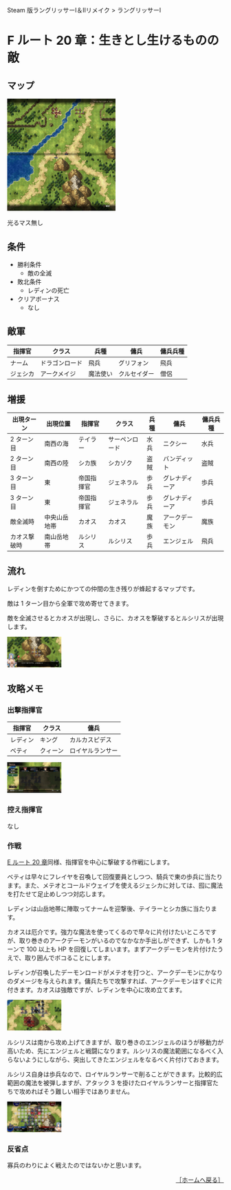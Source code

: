 Steam 版ラングリッサーⅠ＆Ⅱリメイク > ラングリッサーⅠ

# F ルート 20 章：生きとし生けるものの敵

## マップ

<div>
  <img src="../images/Chapter20F/Map20F.jpg" width="50%">
</div>

光るマス無し

## 条件

- 勝利条件
    - 敵の全滅
- 敗北条件
    - レディンの死亡
- クリアボーナス
    - なし

## 敵軍

|指揮官|クラス|兵種|傭兵|傭兵兵種|
|---|---|---|---|---|
|ナーム|ドラゴンロード|飛兵|グリフォン|飛兵|
|ジェシカ|アークメイジ|魔法使い|クルセイダー|僧侶|

## 増援

|出現ターン|出現位置|指揮官|クラス|兵種|傭兵|傭兵兵種|
|---|---|---|---|---|---|---|
|2 ターン目|南西の海|テイラー|サーペンロード|水兵|ニクシー|水兵|
|2 ターン目|南西の陸|シカ族|シカゾク|盗賊|バンディット|盗賊|
|3 ターン目|東|帝国指揮官|ジェネラル|歩兵|グレナディーア|歩兵|
|3 ターン目|東|帝国指揮官|ジェネラル|歩兵|グレナディーア|歩兵|
|敵全滅時|中央山岳地帯|カオス|カオス|魔族|アークデーモン|魔族|
|カオス撃破時|南山岳地帯|ルシリス|ルシリス|歩兵|エンジェル|飛兵|

## 流れ

レディンを倒すためにかつての仲間の生き残りが蜂起するマップです。

敵は 1 ターン目から全軍で攻め寄せてきます。

敵を全滅させるとカオスが出現し、さらに、カオスを撃破するとルシリスが出現します。
<div>
  <img src="../images/Chapter20F/Lucilis.jpg" width="25%">
</div>

## 攻略メモ

### 出撃指揮官

|指揮官|クラス|傭兵|
|---|---|---|
|レディン|キング|カルカスピデス|
|ベティ|クィーン|ロイヤルランサー|

<div>
  <img src="../images/Chapter20F/Organization.jpg" width="25%">
</div>

### 控え指揮官

なし

### 作戦

[E ルート 20 章](Chapter20E.md)同様、指揮官を中心に撃破する作戦にします。

ベティは早々にフレイヤを召喚して回復要員としつつ、騎兵で東の歩兵に当たります。また、メテオとコールドウェイブを使えるジェシカに対しては、囮に魔法を打たせて足止めしつつ対応します。

レディンは山岳地帯に陣取ってナームを迎撃後、テイラーとシカ族に当たります。

カオスは厄介です。強力な魔法を使ってくるので早々に片付けたいところですが、取り巻きのアークデーモンがいるのでなかなか手出しができず、しかも 1 ターンで 100 以上も HP を回復してしまいます。まずアークデーモンを片付けたうえで、取り囲んでボコることにします。

レディンが召喚したデーモンロードがメテオを打つと、アークデーモンにかなりのダメージを与えられます。傭兵たちで攻撃すれば、アークデーモンはすぐに片付きます。カオスは強敵ですが、レディンを中心に攻め立てます。
<div>
  <img src="../images/Chapter20F/Meteor.jpg" width="25%">
</div>

ルシリスは南から攻め上げてきますが、取り巻きのエンジェルのほうが移動力が高いため、先にエンジェルと戦闘になります。ルシリスの魔法範囲になるべく入らないようにしながら、突出してきたエンジェルをなるべく片付けておきます。

ルシリス自身は歩兵なので、ロイヤルランサーで削ることができます。比較的広範囲の魔法を被弾しますが、アタック 3 を掛けたロイヤルランサーと指揮官たちで攻めればそう難しい相手ではありません。
<div>
  <img src="../images/Chapter20F/Lucilis2.jpg" width="25%">
</div>

### 反省点

寡兵のわりによく戦えたのではないかと思います。

<div align="right">
  <a href="../README.md">［ホームへ戻る］</a>
</div>
